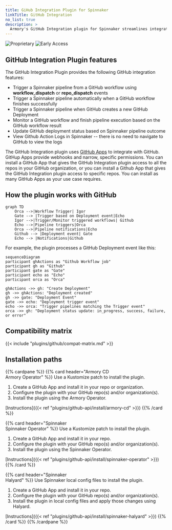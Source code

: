 ```yaml
---
title: GiHub Integration Plugin for Spinnaker
linkTitle: GitHub Integration
no_list: true
description: >
  Armory's GitHub Integration plugin for Spinnaker streamlines integration with GitHub Actions, filling the native support gap. The plugin enables easy triggering of GitHub workflows, dynamic control of Spinnaker pipelines based on workflow outcomes, and seamless synchronization of GitHub Deployment statuses with Spinnaker pipeline conclusions.
---
```


![Proprietary](/images/proprietary.svg) ![Early Access](/images/ea.svg)

## GitHub Integration Plugin features

The GitHub Integration Plugin provides the following GitHub integration features:

- Trigger a Spinnaker pipeline from a GitHub workflow using **workflow_dispatch** or **repo_dispatch** events
- Trigger a Spinnaker pipeline automatically when a GitHub workflow finishes successfully
- Trigger a Spinnaker pipeline when GitHub creates a new GitHub Deployment
- Monitor a GitHub workflow and finish pipeline execution based on the GitHub workflow result
- Update GitHub deployment status based on Spinnaker pipeline outcome
- View Github Action Logs in Spinnaker -- there is no need to navigate to GitHub to view the logs

The GitHub Integration plugin uses [GitHub Apps](https://docs.github.com/en/apps/overview) to integrate with GitHub. GitHup Apps provide webhooks and narrow, specific permissions. You can install a GitHub App  that gives the GitHub Integration plugin access to all the repos in your GitHub organization, or you can install a Github App that gives the GitHub Integration plugin access to specific repos. You can install as many GitHub Apps as your use case requires.

## How the plugin works with GitHub

```mermaid
graph TD
	Orca -->|Workflow Trigger| Igor
	Gate --> |Trigger based on Deployment event|Echo
	Igor -->|Trigger/Monitor triggered workflows| Github
	Echo -->|Pipeline triggers|Orca
	Orca -->|Pipeline notifications|Echo
	Github --> |Deployment event| Gate
	Echo --> |Notifications|Github
```

For example, the plugin processes a GitHub Deployment event like this:

```mermaid
sequenceDiagram
participant ghActions as "Github Workflow job"
participant gh as "Github"
participant gate as "Gate"
participant echo as "Echo"
participant orca as "Orca"

ghActions ->> gh: "Create Deployment"
gh ->> ghActions: "Deployment created"
gh ->> gate: "Deployment Event"
gate ->> echo: "Deployment trigger event"
echo ->> orca: "Trigger pipelines matching the Trigger event"
orca ->> gh: "Deployment status update: in_progress, success, failure, or error"
```

## Compatibility matrix

{{< include "plugins/github/compat-matrix.md" >}}

## Installation paths

{{% cardpane %}}
{{% card header="Armory CD<br>Armory Operator" %}}
Use a Kustomize patch to install the plugin.

1. Create a GitHub App and install it in your repo or organization.
1. Configure the plugin with your GitHub repo(s) and/or organization(s).
1. Install the plugin using the Armory Operator.

[Instructions]({{< ref "plugins/github-api/install/armory-cd" >}})
{{% /card %}}

{{% card header="Spinnaker<br>Spinnaker Operator" %}}
Use a Kustomize patch to install the plugin.

1. Create a GitHub App and install it in your repo.
1. Configure the plugin with your GitHub repo(s) and/or organization(s).
1. Install the plugin using the Spinnaker Operator.

[Instructions]({{< ref "plugins/github-api/install/spinnaker-operator" >}})
{{% /card %}}

{{% card header="Spinnaker<br>Halyard" %}}
Use Spinnaker local config files to install the plugin.

1. Create a GitHub App and install it in your repo.
1. Configure the plugin with your GitHub repo(s) and/or organization(s).
1. Install the plugin in local config files and apply those changes using Halyard.

[Instructions]({{< ref "plugins/github-api/install/spinnaker-halyard" >}})
{{% /card %}}
{{% /cardpane %}}